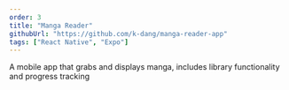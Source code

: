 ```yaml
---
order: 3
title: "Manga Reader"
githubUrl: "https://github.com/k-dang/manga-reader-app"
tags: ["React Native", "Expo"]
---
```


A mobile app that grabs and displays manga, includes library functionality and progress tracking
